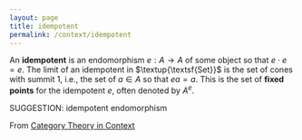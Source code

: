 ```yaml
---
layout: page
title: idempotent
permalink: /context/idempotent
---
```


An **idempotent** is an endomorphism $e : A \to A$ of some object so that $e\cdot e = e$. The limit of an idempotent in $\textup{\textsf{Set}}$ is the set of cones with summit $1$, i.e., the set of $a \in A$ so that $ea =a$. This is the set of **fixed points** for the idempotent $e$, often denoted by $A^e$.

SUGGESTION: idempotent endomorphism

From [Category Theory in Context](https://mathgloss.github.io/MathGloss/context.html)